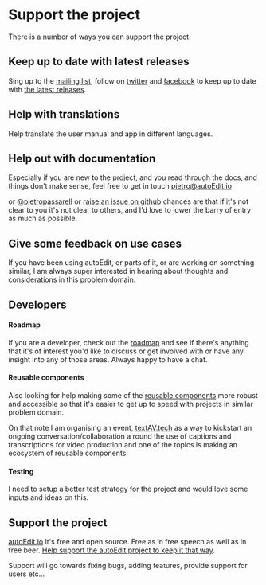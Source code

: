 # Support the project

There is a number of ways you can support the project. 

## Keep up to date with latest releases

Sing up to the [mailing list](), follow on [twitter](http://twitter.com/autoEdit2) and [facebook](https://www.facebook.com/autoEdit.io/) to keep up to date with [the latest releases](https://github.com/OpenNewsLabs/autoEdit_2/releases). 


## Help with translations
Help translate the user manual and app in different languages.


## Help out with documentation 

Especially if you are new to the project, and you read through the docs, and things don't make sense, feel free to get in touch pietro@autoEdit.io 

<!-- TODO: How to link email in markdonw? -->

or [@pietropassarell](twitter.com/pietropassarell) or [raise an issue on github](https://github.com/OpenNewsLabs/autoEdit_2) chances are that if it's not clear to you it's not clear to others, and I'd love to lower the barry of entry as much as possible. 


## Give some feedback on use cases

If you have been using autoEdit, or parts of it, or are working on something similar, I am always super interested in hearing about thoughts and considerations in this problem domain.

## Developers

#### Roadmap 
If you are a developer, check out the [roadmap](/roadmap.md) and see if there's anything that it's of interest you'd like to discuss or get involved with or have any insight into any of those areas. Always happy to have a chat. 

#### Reusable components
Also looking for help making some of the [reusable components](/reusable-components.md) more robust and accessible so that it's easier to get up to speed with projects in similar problem domain. 

On that note I am organising an event, [textAV.tech](http://textav.tech) as a way to kickstart an ongoing conversation/collaboration a round the use of captions and transcriptions for video production and one of the topics is making an ecosystem of reusable components. 

#### Testing
I need to setup a better test strategy for the project and would love some inputs and ideas on this. 


## Support the project

[autoEdit.io](www.autoEdit.io) it's free and open source. Free as in free speech as well as in free beer. [Help support the autoEdit project to keep it that way](). 

<!-- TODO: add link to donor page -->

Support will go towards fixing bugs, adding features, provide support for users etc...